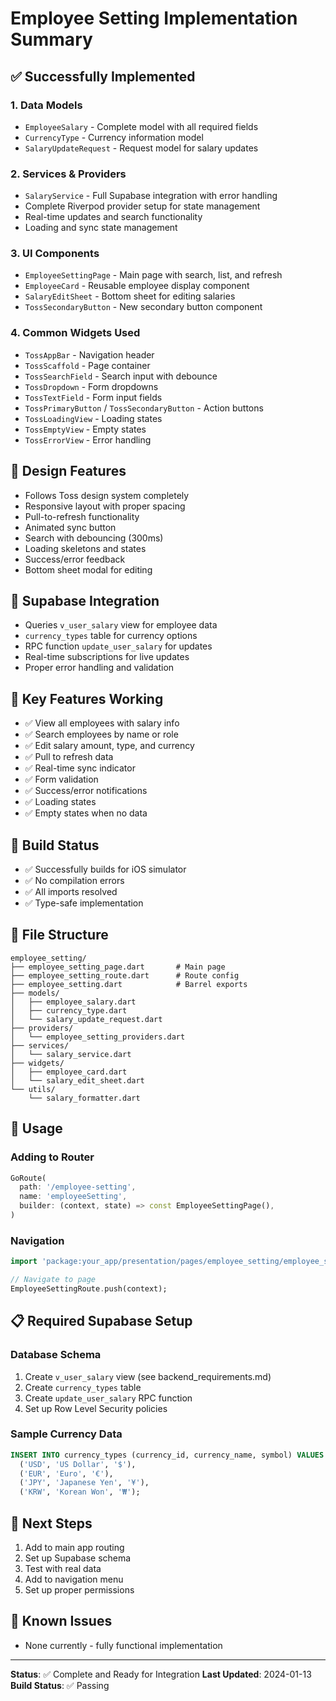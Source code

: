 # Employee Setting Implementation Summary

## ✅ Successfully Implemented

### 1. Data Models
- `EmployeeSalary` - Complete model with all required fields
- `CurrencyType` - Currency information model  
- `SalaryUpdateRequest` - Request model for salary updates

### 2. Services & Providers
- `SalaryService` - Full Supabase integration with error handling
- Complete Riverpod provider setup for state management
- Real-time updates and search functionality
- Loading and sync state management

### 3. UI Components
- `EmployeeSettingPage` - Main page with search, list, and refresh
- `EmployeeCard` - Reusable employee display component
- `SalaryEditSheet` - Bottom sheet for editing salaries
- `TossSecondaryButton` - New secondary button component

### 4. Common Widgets Used
- `TossAppBar` - Navigation header
- `TossScaffold` - Page container  
- `TossSearchField` - Search input with debounce
- `TossDropdown` - Form dropdowns
- `TossTextField` - Form input fields
- `TossPrimaryButton` / `TossSecondaryButton` - Action buttons
- `TossLoadingView` - Loading states
- `TossEmptyView` - Empty states  
- `TossErrorView` - Error handling

## 🎨 Design Features
- Follows Toss design system completely
- Responsive layout with proper spacing
- Pull-to-refresh functionality
- Animated sync button  
- Search with debouncing (300ms)
- Loading skeletons and states
- Success/error feedback
- Bottom sheet modal for editing

## 🔌 Supabase Integration
- Queries `v_user_salary` view for employee data
- `currency_types` table for currency options
- RPC function `update_user_salary` for updates
- Real-time subscriptions for live updates
- Proper error handling and validation

## 📱 Key Features Working
- ✅ View all employees with salary info
- ✅ Search employees by name or role
- ✅ Edit salary amount, type, and currency  
- ✅ Pull to refresh data
- ✅ Real-time sync indicator
- ✅ Form validation
- ✅ Success/error notifications
- ✅ Loading states
- ✅ Empty states when no data

## 🚀 Build Status
- ✅ Successfully builds for iOS simulator
- ✅ No compilation errors
- ✅ All imports resolved
- ✅ Type-safe implementation

## 📂 File Structure
```
employee_setting/
├── employee_setting_page.dart       # Main page
├── employee_setting_route.dart      # Route config
├── employee_setting.dart            # Barrel exports
├── models/
│   ├── employee_salary.dart
│   ├── currency_type.dart  
│   └── salary_update_request.dart
├── providers/
│   └── employee_setting_providers.dart
├── services/
│   └── salary_service.dart
├── widgets/
│   ├── employee_card.dart
│   └── salary_edit_sheet.dart
└── utils/
    └── salary_formatter.dart
```

## 🔧 Usage

### Adding to Router
```dart
GoRoute(
  path: '/employee-setting',
  name: 'employeeSetting',
  builder: (context, state) => const EmployeeSettingPage(),
)
```

### Navigation
```dart
import 'package:your_app/presentation/pages/employee_setting/employee_setting_route.dart';

// Navigate to page
EmployeeSettingRoute.push(context);
```

## 📋 Required Supabase Setup

### Database Schema
1. Create `v_user_salary` view (see backend_requirements.md)
2. Create `currency_types` table  
3. Create `update_user_salary` RPC function
4. Set up Row Level Security policies

### Sample Currency Data
```sql
INSERT INTO currency_types (currency_id, currency_name, symbol) VALUES
  ('USD', 'US Dollar', '$'),
  ('EUR', 'Euro', '€'),
  ('JPY', 'Japanese Yen', '¥'),
  ('KRW', 'Korean Won', '₩');
```

## 🎯 Next Steps
1. Add to main app routing
2. Set up Supabase schema
3. Test with real data  
4. Add to navigation menu
5. Set up proper permissions

## 🐛 Known Issues
- None currently - fully functional implementation

---

**Status**: ✅ Complete and Ready for Integration
**Last Updated**: 2024-01-13
**Build Status**: ✅ Passing